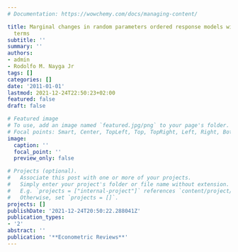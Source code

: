 ```yaml
---
# Documentation: https://wowchemy.com/docs/managing-content/

title: Marginal changes in random parameters ordered response models with interaction
  terms
subtitle: ''
summary: ''
authors:
- admin
- Rodolfo M. Nayga Jr
tags: []
categories: []
date: '2011-01-01'
lastmod: 2021-12-24T22:50:23+02:00
featured: false
draft: false

# Featured image
# To use, add an image named `featured.jpg/png` to your page's folder.
# Focal points: Smart, Center, TopLeft, Top, TopRight, Left, Right, BottomLeft, Bottom, BottomRight.
image:
  caption: ''
  focal_point: ''
  preview_only: false

# Projects (optional).
#   Associate this post with one or more of your projects.
#   Simply enter your project's folder or file name without extension.
#   E.g. `projects = ["internal-project"]` references `content/project/deep-learning/index.md`.
#   Otherwise, set `projects = []`.
projects: []
publishDate: '2021-12-24T20:50:22.288041Z'
publication_types:
- '2'
abstract: ''
publication: '**Econometric Reviews**'
---
```

